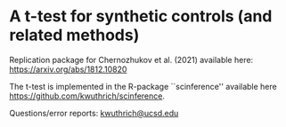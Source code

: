 # A t-test for synthetic controls (and related methods)

Replication package for Chernozhukov et al. (2021) available here: https://arxiv.org/abs/1812.10820

The t-test is implemented in the R-package ``scinference'' available here https://github.com/kwuthrich/scinference.

Questions/error reports: kwuthrich@ucsd.edu